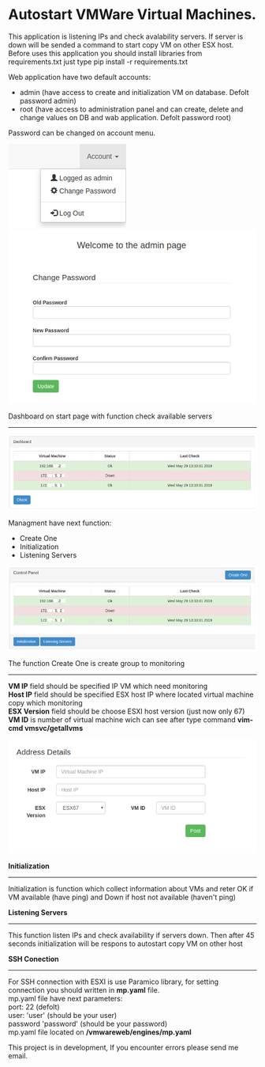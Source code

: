# Autostart VMWare Virtual Machines.

This application is listening IPs and check avalability servers. If server is down will be sended a command to start copy VM on other ESX host. Before uses this application you should install libraries from requirements.txt just type pip install -r requirements.txt

Web application have two default accounts:
  - admin (have access to create and initialization VM on database. Defolt password admin)
  - root (have access to administration panel and can create, delete and change values on DB and wab application. Defolt password root)

Password can be changed on account menu.

![alt text](https://github.com/AndreyZemskov/Autostart-VMWare-VM-with-Flask/blob/master/screens/Menu.PNG?raw=true)
![alt text](https://github.com/AndreyZemskov/Autostart-VMWare-VM-with-Flask/blob/master/screens/Account.PNG?raw=true)


Dashboard on start page with function check available servers
___

![alt text](https://github.com/AndreyZemskov/Autostart-VMWare-VM-with-Flask/blob/master/screens/Dashbord.PNG?raw=true)


Managment have next function:

  - Create One
  - Initialization
  - Listening Servers
  
![alt text](https://github.com/AndreyZemskov/Autostart-VMWare-VM-with-Flask/blob/master/screens/Managment.PNG?raw=true)
  
The function Create One is create group to monitoring  
___
**VM IP** field should be specified IP VM which need monitoring  
**Host IP** field should be specified ESX host IP where located virtual machine copy which monitoring  
**ESX Version** field should be choose ESXI host version (just now only 67)  
**VM ID** is number of virtual machine wich can see after type command **vim-cmd vmsvc/getallvms**  

![alt text](https://github.com/AndreyZemskov/Autostart-VMWare-VM-with-Flask/blob/master/screens/Create_One.PNG?raw=true)

**Initialization**
___

Initialization is function which collect information about VMs and reter OK if VM available (have ping) and Down if host not available (haven't ping)  

**Listening Servers**
___
This function listen IPs and check availability if servers down. Then after 45 seconds initialization will be respons to autostart copy VM on other host

**SSH Conection**
___

For SSH connection with ESXI is use Paramico library, for setting connection you should written in **mp.yaml** file.  
mp.yaml file have next parameters:  
port: 22 (defolt)  
user: 'user' (should be your user)  
password 'password' (should be your password)  
mp.yaml file located on **/vmwareweb/engines/mp.yaml**

This project is in development, If you encounter errors please send me email.
